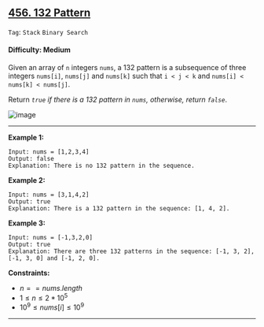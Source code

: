 ## [456. 132 Pattern](https://leetcode.com/problems/132-pattern)

```Tag```: ```Stack``` ```Binary Search```

#### Difficulty: Medium

Given an array of ```n``` integers ```nums```, a 132 pattern is a subsequence of three integers ```nums[i]```, ```nums[j]``` and ```nums[k]``` such that ```i < j < k``` and ```nums[i] < nums[k] < nums[j]```.

Return _```true``` if there is a 132 pattern in ```nums```, otherwise, return ```false```_.

![image](https://github.com/quananhle/Python/assets/35042430/f00dfadc-c9c0-432e-b96b-5a132555fb03)

---

__Example 1:__
```
Input: nums = [1,2,3,4]
Output: false
Explanation: There is no 132 pattern in the sequence.
```

__Example 2:__
```
Input: nums = [3,1,4,2]
Output: true
Explanation: There is a 132 pattern in the sequence: [1, 4, 2].
```

__Example 3:__
```
Input: nums = [-1,3,2,0]
Output: true
Explanation: There are three 132 patterns in the sequence: [-1, 3, 2], [-1, 3, 0] and [-1, 2, 0].
```

__Constraints:__

- $n == nums.length$
- $1 \le n \le 2 * 10^{5}$
- $10^{9} \le nums[i] \le 10^{9}$

---
